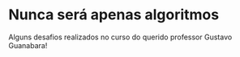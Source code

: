 # Nunca será apenas algoritmos
Alguns desafios realizados no curso do querido professor Gustavo Guanabara!
